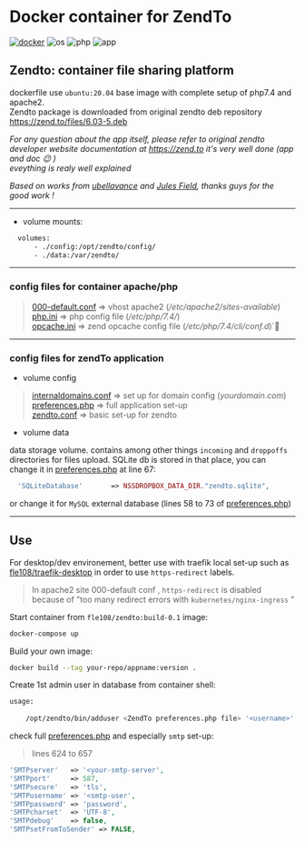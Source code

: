 # Docker container for ZendTo

[![docker]][dockerhub] ![os] ![php] ![app]

## Zendto: container file sharing platform

dockerfile use `ubuntu:20.04` base image with complete setup of php7.4 and apache2. \
Zendto package is downloaded from original zendto deb repository <https://zend.to/files/6.03-5.deb>

*For any question about the app itself, please refer to original zendto developer website documentation at <https://zend.to> it's very well done (app and doc 😉 )* \
*eveything is realy well explained*

_Based on works from [ubellavance](https://github.com/ubellavance/zendtodocker) and [Jules Field](https://zend.to), thanks guys for the good work !_

---

- volume mounts:

```dockerfile
  volumes:
      - ./config:/opt/zendto/config/
      - ./data:/var/zendto/
````

---

### config files for container apache/php

> [000-default.conf](./000-default.conf) => vhost apache2 (*/etc/apache2/sites-available*) \
> [php.ini](./php.ini) => php config file (*/etc/php/7.4/*) \
> [opcache.ini](./opcache.ini) => zend opcache config file (*/etc/php/7.4/cli/conf.d*)`

---

### config files for zendTo application

- volume config

> [internaldomains.conf](./config/internaldomains.conf) => set up for domain config (*yourdomain.com*)\
> [preferences.php](./config/preferences.php) => full application set-up \
> [zendto.conf](./config/zendto.conf) => basic set-up for zendto

- volume data

data storage volume. contains among other things `incoming` and `droppoffs` directories for files upload.
SQLite db is stored in that place, you can change it in [preferences.php](./config/preferences.php) at line 67:

```php
  'SQLiteDatabase'       => NSSDROPBOX_DATA_DIR."zendto.sqlite",
```

or change it for `MySQL` external database (lines 58 to 73 of [preferences.php](./config/preferences.php))

---

## Use

For desktop/dev environement, better use with traefik local set-up such as [fle108/traefik-desktop](https://github.com/fle108/traefik-desktop) in order to use `https-redirect` labels.

> In apache2 site 000-default conf , `https-redirect` is disabled because of "too many redirect errors with `kubernetes/nginx-ingress` "

Start container from `fle108/zendto:build-0.1` image:

```sh
docker-compose up
```

Build your own image:

```sh
docker build --tag your-repo/appname:version .
```

Create 1st admin user in database from container shell:

```sh
usage:
  
    /opt/zendto/bin/adduser <ZendTo preferences.php file> '<username>' '<email>' '<realname>' '<organization>'
```

check full [preferences.php](./config/preferences.php) and especially `smtp` set-up:
> lines 624 to 657

```php
'SMTPserver'   => '<your-smtp-server',
'SMTPport'     => 587,
'SMTPsecure'   => 'tls',
'SMTPusername' => '<smtp-user',
'SMTPpassword' => 'password',
'SMTPcharset'  => 'UTF-8',
'SMTPdebug'    => false,
'SMTPsetFromToSender' => FALSE,
```

[docker]:https://img.shields.io/static/v1?label=dockerfile&message=build-0.1&color=blue&style=flat-square&logo=docker

[php]:https://img.shields.io/badge/php-7.4-blueviolet?logo=php

[os]:https://img.shields.io/badge/base--image-ubuntu--20.04-orange?logo=ubuntu

[status]:https://img.shields.io/badge/status-build-blue?logo=github

[app]:https://img.shields.io/badge/zendto-6.03--5-green

[dockerhub]:https://hub.docker.com/r/fle108/zendto
